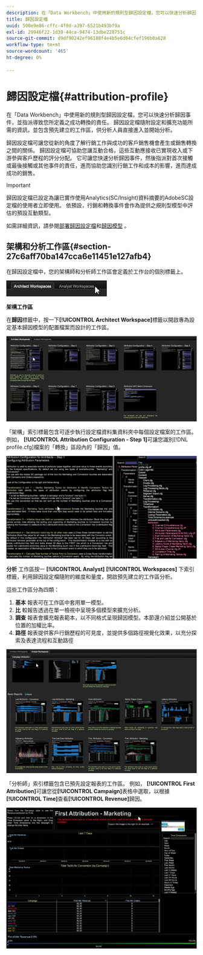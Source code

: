 ```yaml
---
description: 在「Data Workbench」中使用新的規則型歸因設定檔，您可以快速分析歸因事件，並指派導致您所定義之成功轉換的責任。 歸因設定檔隨附設定和擴充功能所需的資訊，並包含預先建立的工作區，供分析人員直接進入並開始分析。
title: 歸因設定檔
uuid: 500e9e86-cffc-4f0d-a397-6521b493bf9a
exl-id: 29946f22-1d39-44ca-9474-13dbe228751c
source-git-commit: d9df90242ef96188f4e4b5e6d04cfef196b0a628
workflow-type: tm+mt
source-wordcount: '465'
ht-degree: 0%

---
```


# 歸因設定檔{#attribution-profile}

在「Data Workbench」中使用新的規則型歸因設定檔，您可以快速分析歸因事件，並指派導致您所定義之成功轉換的責任。 歸因設定檔隨附設定和擴充功能所需的資訊，並包含預先建立的工作區，供分析人員直接進入並開始分析。

歸因設定檔可讓您從新的角度了解行銷工作與成功的客戶銷售機會產生或銷售轉換之間的關係。 歸因設定檔可協助您讓互動合格，這些互動應接收已實現收入或下游參與客戶歷程的評分分配。 它可讓您快速分析歸因事件，然後指派對首次接觸或最後接觸或其他事件的責任，進而協助您識別行銷工作和成本的影響，進而達成成功的銷售。

<!-- <a id="section_648A288E4CA84D579884BC161085C4D5"></a> -->

>[!IMPORTANT]
>
>歸因設定檔已設定為讓已實作使用Analytics(SC/Insight)資料摘要的AdobeSC設定檔的使用者立即使用。 依預設，行銷和轉換事件會作為提供之規則型模型中評估的預設互動類型。

如需詳細資訊，請參閱[部署歸因設定檔](../../../../home/c-get-started/c-attribution-profiles/c-rules-attrib/c-attrib-profile-deploy.md#concept-fbcb5800cd6a40cc901e61f3882988c0)和[歸因模型](../../../../home/c-get-started/c-attribution-profiles/c-rules-attrib/c-attrib-models.md#concept-e209c7e86a5c4008ad6d78fdf4ea032d) 。

## 架構和分析工作區{#section-27c6aff70ba147cca6e11451e127afb4}

在歸因設定檔中，您的架構師和分析師工作區會定義於工作台的個別標籤上。

![](assets/attribution_profile_tabs.png)

**架構工作區**

在&#x200B;**歸因**&#x200B;標籤中，按一下&#x200B;**[!UICONTROL Architect Workspace]**&#x200B;標籤以開啟專為設定基本歸因模型的配置檔案而設計的工作區。

![](assets/attribution_profile_arch.png)

「架構」索引標籤包含可逐步執行設定檔資料集資料夾中每個設定檔案的工作區。 例如， **[!UICONTROL Attribution Configuration - Step 1]**&#x200B;可讓您識別[!DNL profile.cfg]檔案的「轉換」區段內的「歸因」值。

![](assets/attribution_profile_arch_step1.png)

**分析** 工作區按一 **[!UICONTROL Analyst]** **[!UICONTROL Workspaces]** 下索引標籤，利用歸因設定檔隨附的維度和量度，開啟預先建立的工作區分析。

這些工作區分為四類：

1. **基本** 報表可在工作區中套用單一模型。
1. **比** 較報告透過在單一檢視中呈現多個模型來擴充分析。
1. **調查** 報表會擴充報表範本，以不同格式呈現歸因模型。本節還介紹並公開基於位置的加權比率。
1. **路徑** 報表提供客戶行銷歷程的可見度，並提供多個路徑視覺化效果，以充分探索及表達流程和互動路徑

![](assets/attribution_profile_analyst.png)

「分析師」索引標籤包含已預先設定報表的工作區。 例如， **[!UICONTROL First Attribution]**&#x200B;可讓您從&#x200B;**[!UICONTROL Campaign]**&#x200B;表格中選取，以根據&#x200B;**[!UICONTROL Time]**&#x200B;查看&#x200B;**[!UICONTROL Revenue]**&#x200B;歸因。

![](assets/attribution_profile_analyst_step1.png)
